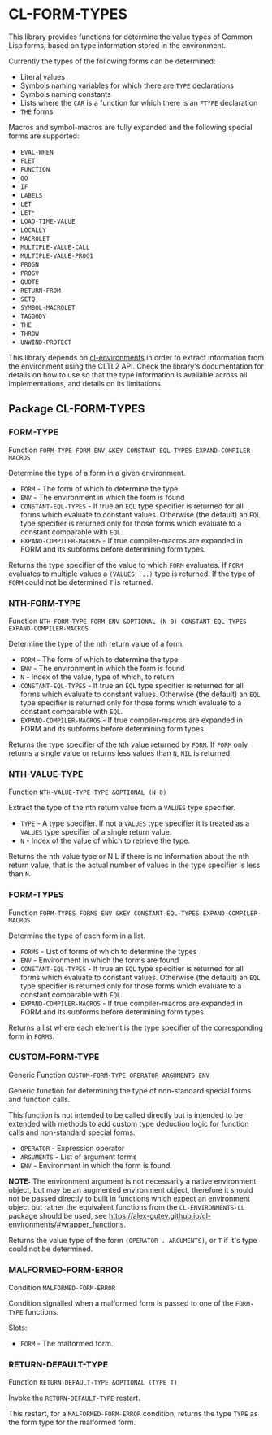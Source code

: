 # CL-FORM-TYPES

This library provides functions for determine the value types of
Common Lisp forms, based on type information stored in the
environment.

Currently the types of the following forms can be determined:

* Literal values
* Symbols naming variables for which there are `TYPE` declarations
* Symbols naming constants
* Lists where the `CAR` is a function for which there is an `FTYPE`
  declaration
* `THE` forms

Macros and symbol-macros are fully expanded and the following special
forms are supported:

* `EVAL-WHEN`
* `FLET`
* `FUNCTION`
* `GO`
* `IF`
* `LABELS`
* `LET`
* `LET*`
* `LOAD-TIME-VALUE`
* `LOCALLY`
* `MACROLET`
* `MULTIPLE-VALUE-CALL`
* `MULTIPLE-VALUE-PROG1`
* `PROGN`
* `PROGV`
* `QUOTE`
* `RETURN-FROM`
* `SETQ`
* `SYMBOL-MACROLET`
* `TAGBODY`
* `THE`
* `THROW`
* `UNWIND-PROTECT`

This library depends on
[cl-environments](https://alex-gutev.github.io/cl-environments/) in
order to extract information from the environment using the CLTL2
API. Check the library's documentation for details on how to use so
that the type information is available across all implementations, and
details on its limitations.

## Package CL-FORM-TYPES

### FORM-TYPE

Function `FORM-TYPE FORM ENV &KEY CONSTANT-EQL-TYPES EXPAND-COMPILER-MACROS`

Determine the type of a form in a given environment.

* `FORM` - The form of which to determine the type
* `ENV` - The environment in which the form is found
* `CONSTANT-EQL-TYPES` - If true an `EQL` type specifier is returned
  for all forms which evaluate to constant values. Otherwise (the
  default) an `EQL` type specifier is returned only for those forms
  which evaluate to a constant comparable with `EQL`.
* `EXPAND-COMPILER-MACROS` - If true compiler-macros are expanded in
  FORM and its subforms before determining form types.

Returns the type specifier of the value to which `FORM` evaluates. If
`FORM` evaluates to multiple values a `(VALUES ...)` type is
returned. If the type of `FORM` could not be determined `T` is
returned.

### NTH-FORM-TYPE

Function `NTH-FORM-TYPE FORM ENV &OPTIONAL (N 0) CONSTANT-EQL-TYPES EXPAND-COMPILER-MACROS`

Determine the type of the nth return value of a form.

* `FORM` - The form of which to determine the type
* `ENV` - The environment in which the form is found
* `N` - Index of the value, type of which, to return
* `CONSTANT-EQL-TYPES` - If true an `EQL` type specifier is returned
  for all forms which evaluate to constant values. Otherwise (the
  default) an `EQL` type specifier is returned only for those forms
  which evaluate to a constant comparable with `EQL`.
* `EXPAND-COMPILER-MACROS` - If true compiler-macros are expanded in
  FORM and its subforms before determining form types.

Returns the type specifier of the `N`th value returned by `FORM`. If
`FORM` only returns a single value or returns less values than `N`,
`NIL` is returned.

### NTH-VALUE-TYPE

Function `NTH-VALUE-TYPE TYPE &OPTIONAL (N 0)`

Extract the type of the nth return value from a `VALUES` type
specifier.

* `TYPE` - A type specifier. If not a `VALUES` type specifier it is
  treated as a `VALUES` type specifier of a single return value.
* `N` - Index of the value of which to retrieve the type.

Returns the nth value type or NIL if there is no information about the
nth return value, that is the actual number of values in the type
specifier is less than `N`.

### FORM-TYPES

Function `FORM-TYPES FORMS ENV &KEY CONSTANT-EQL-TYPES EXPAND-COMPILER-MACROS`

Determine the type of each form in a list.

* `FORMS` - List of forms of which to determine the types
* `ENV` - Environment in which the forms are found
* `CONSTANT-EQL-TYPES` - If true an `EQL` type specifier is returned
  for all forms which evaluate to constant values. Otherwise (the
  default) an `EQL` type specifier is returned only for those forms
  which evaluate to a constant comparable with `EQL`.
* `EXPAND-COMPILER-MACROS` - If true compiler-macros are expanded in
  FORM and its subforms before determining form types.

Returns a list where each element is the type specifier of the
corresponding form in `FORMS`.

### CUSTOM-FORM-TYPE

Generic Function `CUSTOM-FORM-TYPE OPERATOR ARGUMENTS ENV`

Generic function for determining the type of non-standard special
forms and function calls.

This function is not intended to be called directly but is intended to
be extended with methods to add custom type deduction logic for
function calls and non-standard special forms.

* `OPERATOR` - Expression operator
* `ARGUMENTS` - List of argument forms
* `ENV` - Environment in which the form is found.

**NOTE:** The environment argument is not necessarily a native
environment object, but may be an augmented environment object,
therefore it should not be passed directly to built in functions which
expect an environment object but rather the equivalent functions from
the `CL-ENVIRONMENTS-CL` package should be used, see
<https://alex-gutev.github.io/cl-environments/#wrapper_functions>.

Returns the value type of the form `(OPERATOR . ARGUMENTS)`, or `T` if
it's type could not be determined.

### MALFORMED-FORM-ERROR

Condition `MALFORMED-FORM-ERROR`

Condition signalled when a malformed form is passed to one of the
`FORM-TYPE` functions.

Slots:

* `FORM` - The malformed form.

### RETURN-DEFAULT-TYPE

Function `RETURN-DEFAULT-TYPE &OPTIONAL (TYPE T)`

Invoke the `RETURN-DEFAULT-TYPE` restart.

This restart, for a `MALFORMED-FORM-ERROR` condition, returns the type
`TYPE` as the form type for the malformed form.
